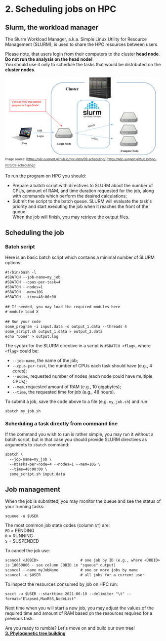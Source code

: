 # 2. Scheduling jobs on HPC

## Slurm, the workload manager

The Slurm Workload Manager, a.k.a. Simple Linux Utility for Resource Management (SLURM), is used to share the HPC resources between users.

Please note, that users login from their computers to the cluster **head node**.<br/>
**Do not run the analysis on the head node!**<br/>
You should use it only to schedule the tasks that would be distributed on the **cluster nodes**.

<img src="img/HPC.png" width="500" title="HPC architecture" /><br/>
<sub><sup>Image source: [https://pdc-support.github.io/hpc-intro/09-scheduling/](https://pdc-support.github.io/hpc-intro/09-scheduling/)</sup></sub>


To run the program on HPC you should:
- Prepare a batch script with directives to SLURM about the number of CPUs, amount of RAM, and time duration requested for the job, along with commands which perform the desired calculations;<br/>
- Submit the script to the batch queue. SLURM will evaluate the task's priority and start executing the job when it reaches the front of the queue.<br/>
When the job will finish, you may retrieve the output files.

## Scheduling the job

### Batch script

Here is an basic batch script which contains a minimal number of SLURM options:
```
#!/bin/bash -l
#SBATCH --job-name=my_job
#SBATCH --cpus-per-task=4
#SBATCH --nodes=1
#SBATCH --mem=10G
#SBATCH --time=48:00:00

## If needed, you may load the required modules here
# module load X

## Run your code
some_program -i input.data -o output_1.data --threads 4
some_script.sh output_1.data > output_2.data
echo "Done" > output.log
```

The syntax for the SLURM directive in a script is `#SBATCH <flag>`, where `<flag>` could be:<br/>
- `--job-name`, the name of the job;
- `--cpus-per-task`, the number of CPUs each task should have (e.g., 4 cores);
- `--nodes`, requested number of nodes (each node could have multiple CPUs);
- `--mem`, requested amount of RAM (e.g., 10 gigabytes);
- `--time`, the requested time for job (e.g., 48 hours).

To submit a job, save the code above to a file (e.g. `my_job.sh`) and run:
```
sbatch my_job.sh
```

### Scheduling a task directly from command line

If the command you wish to run is rather simple, you may run it without a batch script, but in that case you should provide SLURM directives as arguments to `sbatch` command:
```
sbatch \
  --job-name=my_job \
  --ntasks-per-node=4 --nodes=1 --mem=10G \
  --time=48:00:00 \
  some_script.sh input.data
```


## Job management

When the job is submitted, you may monitor the queue and see the status of your running tasks:
```
squeue -u $USER
```
The most common job state codes (column `ST`) are:<br/>
`PD` =   PENDING<br/>
`R`  =   RUNNING<br/>
`S`  =   SUSPENDED<br/>

To cancel the job use:
```
scancel <JOBID>                   # one job by ID (e.g., where <JOBID> is 18060866 - see column JOBID in "squeue" output)
scancel --name myJobName          # one or more jobs by name
scancel -u $USER                  # all jobs for a current user
```

To inspect the resources consumed by job on HPC run:
```
sacct -u $USER --starttime 2021-06-10 --delimiter "\t" --format="Elapsed,MaxRSS,NodeList"
```
Next time when you will start a new job, you may adjust the values of the required time and amount of RAM based on the resources required for a previous task.

Are you ready to rumble? Let's move on and build our own tree!<br/>
**[3. Phylogenetic tree building](02.Phylo_on_HPC.md)**
